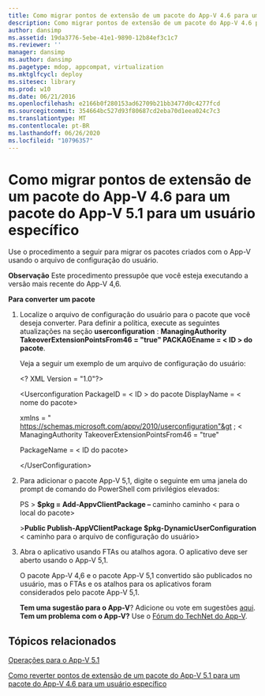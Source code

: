 ```yaml
---
title: Como migrar pontos de extensão de um pacote do App-V 4.6 para um pacote do App-V 5.1 para um usuário específico
description: Como migrar pontos de extensão de um pacote do App-V 4.6 para um pacote do App-V 5.1 para um usuário específico
author: dansimp
ms.assetid: 19da3776-5ebe-41e1-9890-12b84ef3c1c7
ms.reviewer: ''
manager: dansimp
ms.author: dansimp
ms.pagetype: mdop, appcompat, virtualization
ms.mktglfcycl: deploy
ms.sitesec: library
ms.prod: w10
ms.date: 06/21/2016
ms.openlocfilehash: e2166b0f280153ad62709b21bb3477d0c4277fcd
ms.sourcegitcommit: 354664bc527d93f80687cd2eba70d1eea024c7c3
ms.translationtype: MT
ms.contentlocale: pt-BR
ms.lasthandoff: 06/26/2020
ms.locfileid: "10796357"
---
```

# Como migrar pontos de extensão de um pacote do App-V 4.6 para um pacote do App-V 5.1 para um usuário específico


Use o procedimento a seguir para migrar os pacotes criados com o App-V usando o arquivo de configuração do usuário.

**Observação**  Este procedimento pressupõe que você esteja executando a versão mais recente do App-V 4,6.

**Para converter um pacote**

1. Localize o arquivo de configuração do usuário para o pacote que você deseja converter. Para definir a política, execute as seguintes atualizações na seção **userconfiguration** : **ManagingAuthority TakeoverExtensionPointsFrom46 = "true" PACKAGEname = &lt; ID &gt; do pacote**.

   Veja a seguir um exemplo de um arquivo de configuração do usuário:

   &lt;? XML Version = "1.0"?&gt;

   &lt;Userconfiguration PackageID = &lt; ID &gt; do pacote DisplayName = &lt; nome do pacote&gt;

   xmlns = " <https://schemas.microsoft.com/appv/2010/userconfiguration"&gt> ; &lt; ManagingAuthority TakeoverExtensionPointsFrom46 = "true"

   PackageName = &lt; ID do pacote&gt;

   &lt;/UserConfiguration&gt;

2. Para adicionar o pacote App-V 5,1, digite o seguinte em uma janela do prompt de comando do PowerShell com privilégios elevados:

   PS &gt; **$pkg = Add-AppvClientPackage –** caminho caminho &lt; para o local do pacote&gt;

   &gt;**Public Publish-AppVClientPackage $pkg-DynamicUserConfiguration** &lt; caminho para o arquivo de configuração do usuário&gt;

3. Abra o aplicativo usando FTAs ou atalhos agora. O aplicativo deve ser aberto usando o App-V 5,1.

   O pacote App-V 4,6 e o pacote App-V 5,1 convertido são publicados no usuário, mas o FTAs e os atalhos para os aplicativos foram considerados pelo pacote App-V 5,1.

   **Tem uma sugestão para o App-V**? Adicione ou vote em sugestões [aqui](http://appv.uservoice.com/forums/280448-microsoft-application-virtualization). **Tem um problema com o App-V?** Use o [Fórum do TechNet do App-V](https://social.technet.microsoft.com/Forums/home?forum=mdopappv).

## Tópicos relacionados


[Operações para o App-V 5.1](operations-for-app-v-51.md)

[Como reverter pontos de extensão de um pacote do App-V 5.1 para um pacote do App-V 4.6 para um usuário específico](how-to-revert-extension-points-from-an-app-v-51-package-to-an-app-v-46-package-for-a-specific-user.md)

 

 





